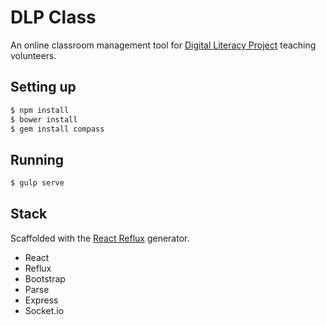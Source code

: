 # DLP Class

An online classroom management tool for [Digital Literacy Project](http://dlp.io)
teaching volunteers.

## Setting up

```sh
$ npm install
$ bower install
$ gem install compass
```

## Running

```sh
$ gulp serve
```

## Stack

Scaffolded with the [React Reflux](https://github.com/TFaga/generator-react-reflux) generator.

* React
* Reflux
* Bootstrap
* Parse
* Express
* Socket.io
